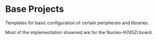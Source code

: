 # Base Projects

Templates for basic configuration of certain peripherals and libraries.

Most of the implementation showned are for the Nucleo-H745ZI board. 
